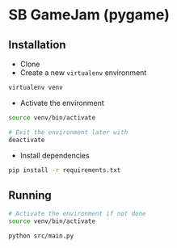 # SB GameJam (pygame)

## Installation
* Clone
* Create a new `virtualenv` environment
```bash
virtualenv venv
``` 
* Activate the environment
```bash
source venv/bin/activate

# Exit the environment later with
deactivate
```
* Install dependencies
```bash
pip install -r requirements.txt
```

## Running
```bash
# Activate the environment if not done
source venv/bin/activate

python src/main.py
```